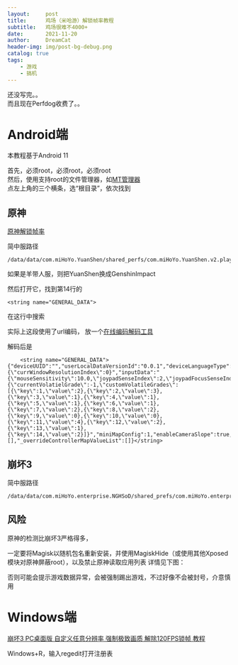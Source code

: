 ```yaml
---
layout:     post
title:      鸡场（米哈游）解锁帧率教程
subtitle:   鸡场很难不4000+
date:       2021-11-20
author:     DreamCat
header-img: img/post-bg-debug.png
catalog: true
tags:
    - 游戏
    - 搞机
---
```


还没写完。。  
而且现在Perfdog收费了。。

# Android端

本教程基于Android 11

首先，必须root，必须root，必须root  
然后，使用支持root的文件管理器，如[MT管理器](https://www.coolapk.com/apk/bin.mt.plus)  
点左上角的三个横条，选“根目录”，依次找到

## 原神

[原神解锁帧率](https://www.coolapk.com/feed/21910939?shareKey=M2YxMWE3Yjc3YTJkNjA2N2Y2OGY~&shareFrom=com.coolapk.market_11.1.2)

简中服路径

```
/data/data/com.miHoYo.YuanShen/shared_perfs/com.miHoYo.YuanShen.v2.playerperfs.xml
```

如果是羊带人服，则把YuanShen换成GenshinImpact

然后打开它，找到第14行的

```
<string name="GENERAL_DATA">
```
在这行中搜索

实际上这段使用了url编码，
放一个[在线编码解码工具](http://tool.chinaz.com/tools/urlencode.aspx)

解码后是

```
    <string name="GENERAL_DATA">{"deviceUUID":"","userLocalDataVersionId":"0.0.1","deviceLanguageType":2,"deviceVoiceLanguageType":0,"selectedServerName":"cn_gf01","localLevelIndex":0,"deviceID":"","targetUID":"","curAccountName":"","uiSaveData":"{\"currWindowResolutionIndex\":0}","inputData":"{\"mouseSensitivity\":10.0,\"joypadSenseIndex\":2,\"joypadFocusSenseIndex\":2,\"joypadInvertCameraX\":false,\"joypadInvertCameraY\":false,\"joypadInvertFocusCameraX\":false,\"joypadInvertFocusCameraY\":false,\"mouseSenseIndex\":2,\"mouseFocusSenseIndex\":2,\"touchpadSenseIndex\":2,\"touchpadFocusSenseIndex\":2,\"lastJoypadDefaultScale\":1.0,\"lastJoypadFocusScale\":1.0,\"lastPCDefaultScale\":0.75,\"lastPCFocusScale\":1.0,\"lastTouchDefaultScale\":0.8500000238418579,\"lastTouchFcousScale\":0.8500000238418579,\"switchWalkRunByBtn\":false,\"cameraDistanceRatio\":0.0}","graphicsData":"{\"currentVolatielGrade\":-1,\"customVolatileGrades\":[{\"key\":1,\"value\":2},{\"key\":2,\"value\":3},{\"key\":3,\"value\":1},{\"key\":4,\"value\":1},{\"key\":5,\"value\":1},{\"key\":6,\"value\":1},{\"key\":7,\"value\":2},{\"key\":8,\"value\":2},{\"key\":9,\"value\":0},{\"key\":10,\"value\":0},{\"key\":11,\"value\":4},{\"key\":12,\"value\":2},{\"key\":13,\"value\":1},{\"key\":14,\"value\":2}]}","miniMapConfig":1,"enableCameraSlope":true,"enableCameraCombatLock":true,"completionPkg":false,"onlyPlayWithPSPlayer":false,"resinNotification":true,"exploreNotification":true,"volumeGlobal":10,"volumeSFX":10,"volumeMusic":10,"volumeVoice":10,"motionBlur":true,"gyroAiming":false,"_overrideControllerMapKeyList":[],"_overrideControllerMapValueList":[]}</string>
```

## 崩坏3

简中服路径

```
/data/data/com.miHoYo.enterprise.NGHSoD/shared_prefs/com.miHoYo.enterprise.NGHSoD.v2.playerprefs.xml
```

## 风险

原神的检测比崩坏3严格得多，

一定要将Magisk以随机包名重新安装，并使用MagiskHide（或使用其他Xposed模块对原神屏蔽root），以及禁止原神读取应用列表
详情见下图：

否则可能会提示游戏数据异常，会被强制踢出游戏，不过好像不会被封号，介意慎用

# Windows端

<a href="https://b23.tv/9ifrKvo" target="_blank">崩坏3 PC桌面版 自定义任意分辨率 强制极致画质 解除120FPS锁帧 教程</a>

Windows+R，输入regedit打开注册表


